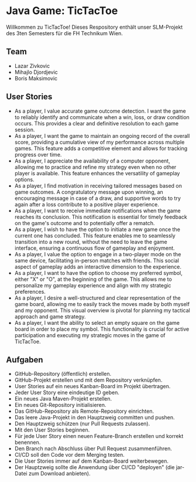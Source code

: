 # Java Game: TicTacToe

Willkommen zu TicTacToe! Dieses Respository enthält unser SLM-Projekt des 3ten Semesters für die FH Technikum Wien.

## Team

- Lazar Zivkovic
- Mihajlo Djordjevic
- Boris Maksimovic

## User Stories
- As a player, I value accurate game outcome detection. I want the game to reliably identify and communicate when a win, loss, or draw condition occurs. This provides a clear and definitive resolution to each game session.
- As a player, I want the game to maintain an ongoing record of the overall score, providing a cumulative view of my performance across multiple games. This feature adds a competitive element and allows for tracking progress over time.
- As a player, I appreciate the availability of a computer opponent, allowing me to practice and refine my strategy even when no other player is available. This feature enhances the versatility of gameplay options.
- As a player, I find motivation in receiving tailored messages based on game outcomes. A congratulatory message upon winning, an encouraging message in case of a draw, and supportive words to try again after a loss contribute to a positive player experience.
- As a player, I want to receive immediate notifications when the game reaches its conclusion. This notification is essential for timely feedback on the game's outcome and to potentially offer a rematch.
- As a player, I wish to have the option to initiate a new game once the current one has concluded. This feature enables me to seamlessly transition into a new round, without the need to leave the game interface, ensuring a continuous flow of gameplay and enjoyment.
- As a player, I value the option to engage in a two-player mode on the same device, facilitating in-person matches with friends. This social aspect of gameplay adds an interactive dimension to the experience.
- As a player, I want to have the option to choose my preferred symbol, either "X" or "O", at the beginning of the game. This allows me to personalize my gameplay experience and align with my strategic preferences.
- As a player, I desire a well-structured and clear representation of the game board, allowing me to easily track the moves made by both myself and my opponent. This visual overview is pivotal for planning my tactical approach and game strategy.
- As a player, I want the ability to select an empty square on the game board in order to place my symbol. This functionality is crucial for active participation and executing my strategic moves in the game of TicTacToe.

## Aufgaben
- GitHub-Repository (öffentlich) erstellen.
- GitHub-Projekt erstellen und mit dem Repository verknüpfen.
- User Stories auf ein neues Kanban-Board im Projekt übertragen.
- Jeder User Story eine eindeutige ID geben.
- Ein neues Java Maven-Projekt erstellen.
- Ein neues Git-Repository initialisieren.
- Das GitHub-Repository als Remote-Repository einrichten.
- Das leere Java-Projekt in den Hauptzweig committen und pushen.
- Den Hauptzweig schützen (nur Pull Requests zulassen).
- Mit den User Stories beginnen.
- Für jede User Story einen neuen Feature-Branch erstellen und korrekt benennen.
- Den Branch nach Abschluss über Pull Request zusammenführen.
- CI/CD soll den Code vor dem Merging testen.
- Die User Stories immer auf dem Kanban-Board weiterbewegen.
- Der Hauptzweig sollte die Anwendung über CI/CD "deployen" (die jar-Datei zum Download anbieten).
